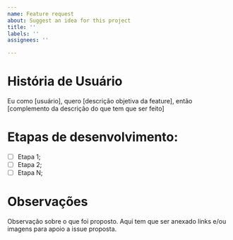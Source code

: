 ```yaml
---
name: Feature request
about: Suggest an idea for this project
title: ''
labels: ''
assignees: ''

---
```

# História de Usuário
Eu como [usuário], quero [descrição objetiva da feature], então [complemento da descrição do que tem que ser feito]

# Etapas de desenvolvimento:
- [ ] Etapa 1;
- [ ] Etapa 2;
- [ ] Etapa N;

# Observações
Observação sobre o que foi proposto. Aqui tem que ser anexado links e/ou imagens para
apoio a issue proposta.
